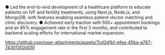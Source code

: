 
● Led the end-to-end development of a healthcare platform to educate patients on IVF and fertility 
treatments, using Next.js, Node.js, and MongoDB, with features enabling seamless patient-doctor 
matching and clinic discovery. 
● Achieved early traction with 500+ appointment bookings and an 85% engagement rate in the first 3 
months, and contributed to backend scaling efforts for international market expansion. 
 
https://github.com/user-attachments/assets/7cd2d1b1-efea-45ba-a767-74301302d05f

